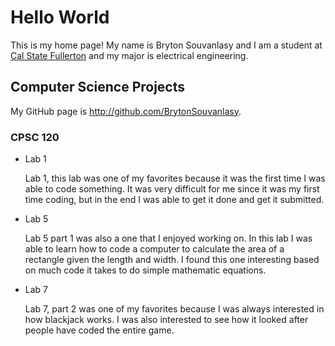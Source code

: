 # Hello World

This is my home page! My name is Bryton Souvanlasy and I am a student at [Cal State Fullerton](http://www.fullerton.edu/) and my major is electrical engineering.

## Computer Science Projects

My GitHub page is http://github.com/BrytonSouvanlasy.

### CPSC 120

* Lab 1

    Lab 1, this lab was one of my favorites because it was the first time I was able to code something. It was very difficult for me since it was my first time coding, but in the end I was able to get it done and get it submitted. 

* Lab 5

    Lab 5 part 1 was also a one that I enjoyed working on. In this lab I was able to learn how to code a computer to calculate the area of a rectangle given the length and width. I found this one interesting based on much code it takes to do simple mathematic equations. 

* Lab 7 

    Lab 7, part 2 was one of my favorites because I was always interested in how blackjack works. I was also interested to see how it looked after people have coded the entire game.  